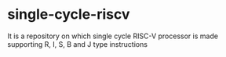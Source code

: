 # single-cycle-riscv
It is a repository on which single cycle RISC-V processor is made supporting R, I, S, B and J type instructions
